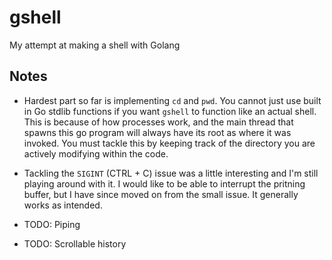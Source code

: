 # gshell
My attempt at making a shell with Golang

## Notes

* Hardest part so far is implementing `cd` and `pwd`.  You cannot just use built in Go stdlib functions if you want `gshell` to function like an actual shell.  This is because of how processes work, and the main thread that spawns this go program will always have its root as where it was invoked.  You must tackle this by keeping track of the directory you are actively modifying within the code.

* Tackling the `SIGINT` (CTRL + C) issue was a little interesting and I'm still playing around with it.  I would like to be able to interrupt the pritning buffer, but I have since moved on from the small issue.  It generally works as intended.

* TODO: Piping

* TODO: Scrollable history